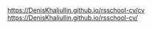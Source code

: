 https://DenisKhaliullin.github.io/rsschool-cv/cv <br>
https://DenisKhaliullin.github.io/rsschool-cv/
